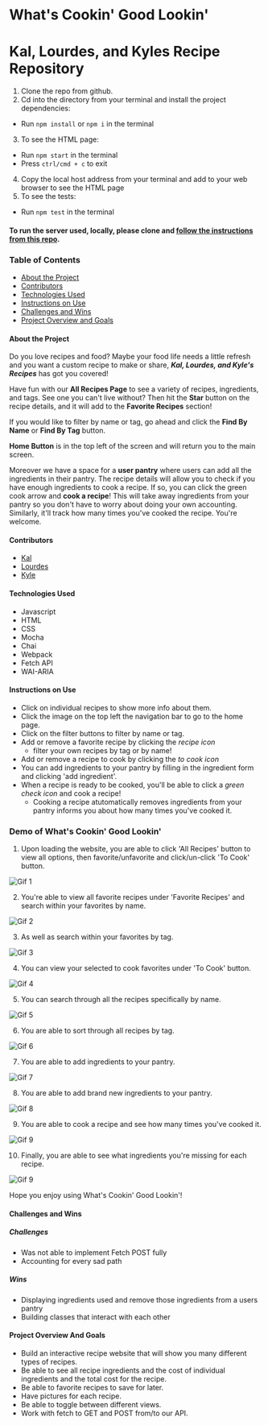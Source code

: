 # What's Cookin' Good Lookin'

# Kal, Lourdes, and Kyles Recipe Repository

1. Clone the repo from github.
2. Cd into the directory from your terminal and install the project dependencies:
- Run `npm install` or `npm i` in the terminal
3. To see the HTML page:
- Run `npm start` in the terminal
- Press `ctrl/cmd + c` to exit
4. Copy the local host address from your terminal and add to your web browser to see the HTML page
5. To see the tests:
- Run `npm test` in the terminal

#### To run the server used, locally, please clone and [follow the instructions from this repo](#https://github.com/turingschool-examples/whats-cookin-api).


### Table of Contents
- [About the Project](#about-the-project)
- [Contributors](#contributors)
- [Technologies Used](#technologies-used)
- [Instructions on Use](#instructions-on-use)
- [Challenges and Wins](#challenges-and-wins)
- [Project Overview and Goals](#project-overview-and-goals)

#### About the Project
Do you love recipes and food?
Maybe your food life needs a little refresh and you want a custom recipe to make or
share, **___Kal, Lourdes, and Kyle's Recipes___**
has got you covered!

Have fun with our **All Recipes Page** to see a variety of recipes,
ingredients, and tags. See one you can't live without? Then hit the **Star** button on the recipe details, and it will add to the **Favorite Recipes** section!

If you would like to filter by name or tag, go ahead and click the **Find By Name** or **Find By Tag** button.

**Home Button** is in the top left of the screen and will return you to the main screen.

Moreover we have a space for a **user pantry** where users can add all the ingredients in their pantry. The recipe details will allow you to check if you have enough ingredients to cook a recipe. If so, you can click the green cook arrow and **cook a recipe**! This will take away ingredients from your pantry so you don't have to worry about doing your own accounting. Similarly, it'll track how many times you've cooked the recipe. You're welcome.


#### Contributors
 - [Kal](https://github.com/kal-aalrajhi)
 - [Lourdes](https://github.com/lourdesbnts)
 - [Kyle](https://github.com/K-Howard)

#### Technologies Used
- Javascript
- HTML
- CSS
- Mocha
- Chai
- Webpack
- Fetch API
- WAI-ARIA

#### Instructions on Use

- Click on individual recipes to show more info about them.
- Click the image on the top left the navigation bar to go to the home page.
- Click on the filter buttons to filter by name or tag.
- Add or remove a favorite recipe by clicking the *recipe icon*
    - filter your own recipes by tag or by name!
- Add or remove a recipe to cook by clicking the *to cook icon*
- You can add ingredients to your pantry by filling in the ingredient form and clicking 'add ingredient'.
- When a recipe is ready to be cooked, you'll be able to click a *green check icon* and cook a recipe! 
    - Cooking a recipe atutomatically removes ingredients from your pantry informs you about how many times you've cooked it.

### Demo of What's Cookin' Good Lookin'

1. Upon loading the website, you are able to click 'All Recipes' button to view all options, then favorite/unfavorite and click/un-click 'To Cook' button.

![Gif 1](https://media.giphy.com/media/tmTMzmkIbZg28FOcvX/giphy.gif)

2. You're able to view all favorite recipes under 'Favorite Recipes' and search within your favorites by name.

![Gif 2](https://media.giphy.com/media/MGZvSE5YDlPKXk0QjW/giphy.gif)

3. As well as search within your favorites by tag.

![Gif 3](https://media.giphy.com/media/WT1cVK2yZCz1cj6H96/giphy.gif)

4. You can view your selected to cook favorites under 'To Cook' button.

![Gif 4](https://media.giphy.com/media/sgFiBTleoMkZM2EU2A/giphy.gif)

5. You can search through all the recipes specifically by name.

![Gif 5](https://media.giphy.com/media/Xs45bfYmLVn1tD4kht/giphy.gif)

6. You are able to sort through all recipes by tag.

![Gif 6](https://media.giphy.com/media/3hPiZ5Y7ujvqnItkni/giphy.gif)

7. You are able to add ingredients to your pantry.

![Gif 7](https://media.giphy.com/media/FYagMuYRKFOvQANk1z/giphy.gif)

8. You are able to add brand new ingredients to your pantry.

![Gif 8](https://media.giphy.com/media/nFtPvXbzVVWVdPc0Mn/giphy.gif)

9. You are able to cook a recipe and see how many times you've cooked it.

![Gif 9](https://media.giphy.com/media/ITId412CzwHAFB8X8N/giphy.gif)

10. Finally, you are able to see what ingredients you're missing for each recipe.

![Gif 9](https://media.giphy.com/media/RpSUQquu9E3ZoGGKtb/giphy.gif)

Hope you enjoy using What's Cookin' Good Lookin'!

#### Challenges and Wins

##### Challenges
- Was not able to implement Fetch POST fully
- Accounting for every sad path 

##### Wins
- Displaying ingredients used and remove those ingredients from a users pantry
- Building classes that interact with each other

#### Project Overview And Goals
- Build an interactive recipe website that will show you many different types of recipes.
- Be able to see all recipe ingredients and the cost of individual ingredients and the total cost for the recipe.
- Be able to favorite recipes to save for later.
- Have pictures for each recipe.
- Be able to toggle between different views.
- Work with fetch to GET and POST from/to our API.

